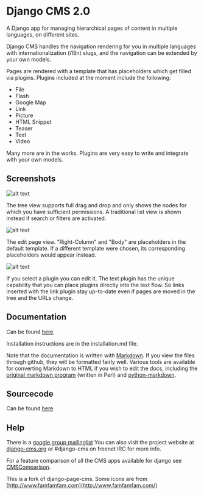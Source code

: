 Django CMS 2.0
==============

A Django app for managing hierarchical pages of content in multiple languages, on different sites.

Django CMS handles the navigation rendering for you in multiple languages with internationalization (i18n) slugs,
and the navigation can be extended by your own models.

Pages are rendered with a template that has placeholders which get filled via plugins.
Plugins included at the moment include the following:

* File
* Flash
* Google Map
* Link
* Picture
* HTML Snippet
* Teaser
* Text
* Video

Many more are in the works.  Plugins are very easy to write and integrate with your own models.  

Screenshots
-----------

![alt text](http://github.com/digi604/django-cms-2.0/raw/master/cms/docs/screen3.png "Tree / List view")

The tree view supports full drag and drop and only shows the nodes for which you have sufficient permissions.
A traditional list view is shown instead if search or filters are activated.

![alt text](http://github.com/digi604/django-cms-2.0/raw/master/cms/docs/screen1.png "Edit view")

The edit page view. "Right-Column" and "Body" are placeholders in the default template.
If a different template were chosen, its corresponding placeholders would appear instead.

![alt text](http://github.com/digi604/django-cms-2.0/raw/master/cms/docs/screen2.png "Plugin Editor with Textplugin")

If you select a plugin you can edit it. The text plugin has the unique
capability that you can place plugins directly into the text flow. So links
inserted with the link plugin stay up-to-date even if pages are moved in the
tree and the URLs change.

Documentation
-------------

Can be found [here](http://github.com/digi604/django-cms-2.0/tree/master/cms/docs).

Installation instructions are in the installation.md file.

Note that the documentation is written with [Markdown](http://en.wikipedia.org/wiki/Markdown).  If
you view the files through github, they will be formatted fairly well.  Various tools are available
for converting Markdown to HTML if you wish to edit the docs, including the
[original markdown program](http://daringfireball.net/projects/markdown/) (written in Perl) and
[python-markdown](http://www.freewisdom.org/projects/python-markdown/).


Sourcecode
----------

Can be found [here](http://github.com/digi604/django-cms-2.0/)

Help
----

There is a [google group mailinglist](http://groups.google.com/group/django-cms)
You can also visit the project website at [django-cms.org](http://www.django-cms.org/)
or #django-cms on freenet IRC for more info.

For a feature comparison of all the CMS apps available for django see
[CMSComparison](http://code.djangoproject.com/wiki/CMSAppsComparison).

This is a fork of django-page-cms.
Some icons are from [http://www.famfamfam.com](http://www.famfamfam.com/)
